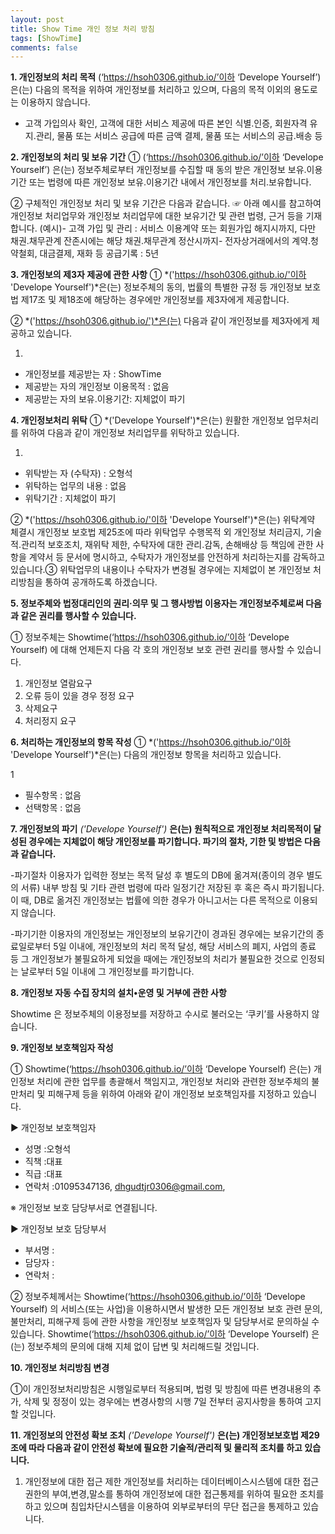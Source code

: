 ```yaml
---
layout: post
title: Show Time 개인 정보 처리 방침
tags: [ShowTime]
comments: false
---
```

**1. 개인정보의 처리 목적** (‘https://hsoh0306.github.io/’이하 ‘Develope Yourself’) 은(는) 다음의 목적을 위하여 개인정보를 처리하고 있으며, 다음의 목적 이외의 용도로는 이용하지 않습니다. 
 - 고객 가입의사 확인, 고객에 대한 서비스 제공에 따른 본인 식별.인증, 회원자격 유지.관리, 물품 또는 서비스 공급에 따른 금액 결제, 물품 또는 서비스의 공급.배송 등 
 
**2. 개인정보의 처리 및 보유 기간**
① (‘https://hsoh0306.github.io/’이하 ‘Develope Yourself’) 은(는) 정보주체로부터 개인정보를 수집할 때 동의 받은 개인정보 보유․이용기간 또는 법령에 따른 개인정보 보유․이용기간 내에서 개인정보를 처리․보유합니다.

② 구체적인 개인정보 처리 및 보유 기간은 다음과 같습니다.
☞ 아래 예시를 참고하여 개인정보 처리업무와 개인정보 처리업무에 대한 보유기간 및 관련 법령, 근거 등을 기재합니다.
(예시)- 고객 가입 및 관리 : 서비스 이용계약 또는 회원가입 해지시까지, 다만 채권․채무관계 잔존시에는 해당 채권․채무관계 정산시까지- 전자상거래에서의 계약․청약철회, 대금결제, 재화 등 공급기록 : 5년

**3. 개인정보의 제3자 제공에 관한 사항** ① *('https://hsoh0306.github.io/'이하 'Develope Yourself')*은(는) 정보주체의 동의, 법률의 특별한 규정 등 개인정보 보호법 제17조 및 제18조에 해당하는 경우에만 개인정보를 제3자에게 제공합니다.

② *('https://hsoh0306.github.io/')*은(는) 다음과 같이 개인정보를 제3자에게 제공하고 있습니다.

1. 
- 개인정보를 제공받는 자 : ShowTime
- 제공받는 자의 개인정보 이용목적 : 없음
- 제공받는 자의 보유.이용기간: 지체없이 파기

**4. 개인정보처리 위탁** 
① *('Develope Yourself')*은(는) 원활한 개인정보 업무처리를 위하여 다음과 같이 개인정보 처리업무를 위탁하고 있습니다.

1. 
- 위탁받는 자 (수탁자) : 오형석
- 위탁하는 업무의 내용 : 없음
- 위탁기간 : 지체없이 파기

② *('https://hsoh0306.github.io/'이하 'Develope Yourself')*은(는) 위탁계약 체결시 개인정보 보호법 제25조에 따라 위탁업무 수행목적 외 개인정보 처리금지, 기술적․관리적 보호조치, 재위탁 제한, 수탁자에 대한 관리․감독, 손해배상 등 책임에 관한 사항을 계약서 등 문서에 명시하고, 수탁자가 개인정보를 안전하게 처리하는지를 감독하고 있습니다.③ 위탁업무의 내용이나 수탁자가 변경될 경우에는 지체없이 본 개인정보 처리방침을 통하여 공개하도록 하겠습니다.

**5. 정보주체와 법정대리인의 권리·의무 및 그 행사방법 이용자는 개인정보주체로써 다음과 같은 권리를 행사할 수 있습니다.**

① 정보주체는 Showtime(‘https://hsoh0306.github.io/’이하 ‘Develope Yourself) 에 대해 언제든지 다음 각 호의 개인정보 보호 관련 권리를 행사할 수 있습니다.

1. 개인정보 열람요구 
2. 오류 등이 있을 경우 정정 요구 
3. 삭제요구 
4. 처리정지 요구

**6. 처리하는 개인정보의 항목 작성**
① *('https://hsoh0306.github.io/'이하 'Develope Yourself')*은(는) 다음의 개인정보 항목을 처리하고 있습니다.

1
- 필수항목 : 없음
- 선택항목 : 없음

**7. 개인정보의 파기** *('Develope Yourself')* **은(는) 원칙적으로 개인정보 처리목적이 달성된 경우에는 지체없이 해당 개인정보를 파기합니다. 파기의 절차, 기한 및 방법은 다음과 같습니다.**

-파기절차
이용자가 입력한 정보는 목적 달성 후 별도의 DB에 옮겨져(종이의 경우 별도의 서류) 내부 방침 및 기타 관련 법령에 따라 일정기간 저장된 후 혹은 즉시 파기됩니다. 이 때, DB로 옮겨진 개인정보는 법률에 의한 경우가 아니고서는 다른 목적으로 이용되지 않습니다.

-파기기한
이용자의 개인정보는 개인정보의 보유기간이 경과된 경우에는 보유기간의 종료일로부터 5일 이내에, 개인정보의 처리 목적 달성, 해당 서비스의 폐지, 사업의 종료 등 그 개인정보가 불필요하게 되었을 때에는 개인정보의 처리가 불필요한 것으로 인정되는 날로부터 5일 이내에 그 개인정보를 파기합니다.

**8. 개인정보 자동 수집 장치의 설치•운영 및 거부에 관한 사항**

Showtime 은 정보주체의 이용정보를 저장하고 수시로 불러오는 ‘쿠키’를 사용하지 않습니다.

**9. 개인정보 보호책임자 작성**

 ① Showtime(‘https://hsoh0306.github.io/’이하 ‘Develope Yourself) 은(는) 개인정보 처리에 관한 업무를 총괄해서 책임지고, 개인정보 처리와 관련한 정보주체의 불만처리 및 피해구제 등을 위하여 아래와 같이 개인정보 보호책임자를 지정하고 있습니다.

▶ 개인정보 보호책임자

- 성명 :오형석
- 직책 :대표
- 직급 :대표
- 연락처 :01095347136, dhgudtjr0306@gmail.com,

※ 개인정보 보호 담당부서로 연결됩니다.

▶ 개인정보 보호 담당부서
- 부서명 :
- 담당자 :
- 연락처 :

② 정보주체께서는 Showtime(‘https://hsoh0306.github.io/’이하 ‘Develope Yourself) 의 서비스(또는 사업)을 이용하시면서 발생한 모든 개인정보 보호 관련 문의, 불만처리, 피해구제 등에 관한 사항을 개인정보 보호책임자 및 담당부서로 문의하실 수 있습니다. Showtime(‘https://hsoh0306.github.io/’이하 ‘Develope Yourself) 은(는) 정보주체의 문의에 대해 지체 없이 답변 및 처리해드릴 것입니다.

**10. 개인정보 처리방침 변경**

①이 개인정보처리방침은 시행일로부터 적용되며, 법령 및 방침에 따른 변경내용의 추가, 삭제 및 정정이 있는 경우에는 변경사항의 시행 7일 전부터 공지사항을 통하여 고지할 것입니다.

**11. 개인정보의 안전성 확보 조치** *('Develope Yourself')* **은(는) 개인정보보호법 제29조에 따라 다음과 같이 안전성 확보에 필요한 기술적/관리적 및 물리적 조치를 하고 있습니다.**

1. 개인정보에 대한 접근 제한 개인정보를 처리하는 데이터베이스시스템에 대한 접근권한의 부여,변경,말소를 통하여 개인정보에 대한 접근통제를 위하여 필요한 조치를 하고 있으며 침입차단시스템을 이용하여 외부로부터의 무단 접근을 통제하고 있습니다.
